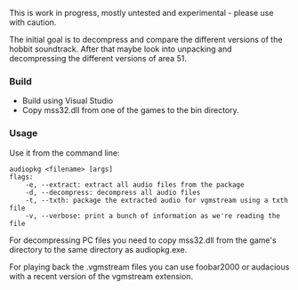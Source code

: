 This is work in progress, mostly untested and experimental - please use with caution.

The initial goal is to decompress and compare the different versions of the hobbit soundtrack.
After that maybe look into unpacking and decompressing the different versions of area 51.

### Build
 * Build using Visual Studio
 * Copy mss32.dll from one of the games to the bin directory.

### Usage
Use it from the command line:
```
audiopkg <filename> [args]
flags:
    -e, --extract: extract all audio files from the package
    -d, --decompress: decompress all audio files
    -t, --txth: package the extracted audio for vgmstream using a txth file
    -v, --verbose: print a bunch of information as we're reading the file
```

For decompressing PC files you need to copy mss32.dll from the game's directory to the
same directory as audiopkg.exe.

For playing back the .vgmstream files you can use foobar2000 or audacious with a recent
version of the vgmstream extension.
